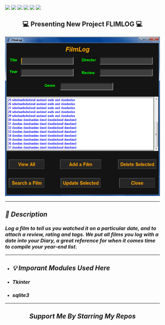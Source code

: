 ![](https://img.shields.io/badge/Programming_Language-Python-blue.svg)
![](https://img.shields.io/badge/Main_Tool_Used-Tkinter-green.svg)
![](https://img.shields.io/badge/Type-Flim_Data_Store-orange.svg)
![](https://img.shields.io/badge/Mode-Dark_Mode-gold.svg)
![](https://img.shields.io/badge/Python_Version-3.7-brown.svg)
![](https://img.shields.io/badge/Status-Complete-blue.svg)

## <p align="center">💻 Presenting New Project FLIMLOG 💻</p>

<p align="center"><img src="Images_for_README/modified_version2.png"></p>

---

## ***_🎯 Description_***
### _Log a film to tell us you watched it on a particular date, and to attach a review, rating and tags. We put all films you log with a date into your Diary, a great reference for when it comes time to compile your year-end list._

---

- ## ***_💡 Imporant Modules Used Here_***
- ### ***_Tkinter_***
- ### ***_sqlite3_***

---

## <p align="center"> ***_Support Me By Starring My Repos_***</p> 
